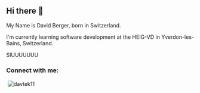 ## Hi there 👋

My Name is David Berger, born in Switzerland.

I'm currently learning software development at the HEIG-VD in Yverdon-les-Bains, Switzerland.

SIUUUUUUU

<h3 align="left">Connect with me:</h3>
<p align="left">
</p>

<p>&nbsp;<img align="center" src="https://github-readme-stats.vercel.app/api?username=davtek11&show_icons=true&locale=en" alt="davtek11" /></
